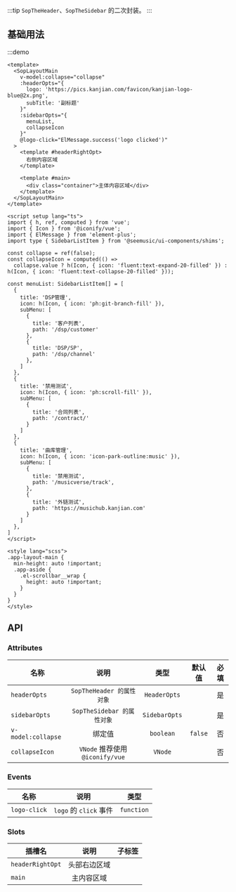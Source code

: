 :::tip
`SopTheHeader`、`SopTheSidebar` 的二次封装。
:::

## 基础用法

:::demo 

```vue
<template>
  <SopLayoutMain
    v-model:collapse="collapse"
    :headerOpts="{
      logo: 'https://pics.kanjian.com/favicon/kanjian-logo-blue@2x.png',
      subTitle: '副标题'
    }"
    :sidebarOpts="{
      menuList,
      collapseIcon
    }"
    @logo-click="ElMessage.success('logo clicked')"
  >
    <template #headerRightOpt>
      右侧内容区域
    </template>

    <template #main>
      <div class="container">主体内容区域</div>
    </template>
  </SopLayoutMain>
</template>

<script setup lang="ts">
import { h, ref, computed } from 'vue';
import { Icon } from '@iconify/vue';
import { ElMessage } from 'element-plus';
import type { SidebarListItem } from '@seemusic/ui-components/shims';

const collapse = ref(false);
const collapseIcon = computed(() =>
  collapse.value ? h(Icon, { icon: 'fluent:text-expand-20-filled' }) : h(Icon, { icon: 'fluent:text-collapse-20-filled' }));
  
const menuList: SidebarListItem[] = [
  {
    title: 'DSP管理',
    icon: h(Icon, { icon: 'ph:git-branch-fill' }),
    subMenu: [
      {
        title: '客户列表',
        path: '/dsp/customer'
      },
      {
        title: 'DSP/SP',
        path: '/dsp/channel'
      },
    ]
  },
  {
    title: '禁用测试',
    icon: h(Icon, { icon: 'ph:scroll-fill' }),
    subMenu: [
      {
        title: '合同列表',
        path: '/contract/'
      }
    ]
  },
  {
    title: '曲库管理',
    icon: h(Icon, { icon: 'icon-park-outline:music' }),
    subMenu: [
      {
        title: '禁用测试',
        path: '/musicverse/track',
      },
      {
        title: '外链测试',
        path: 'https://musichub.kanjian.com'
      }
    ]
  },
]
</script>

<style lang="scss">
.app-layout-main {
  min-height: auto !important;
  .app-aside {
    .el-scrollbar__wrap {
      height: auto !important;
    }
  }
}
</style>
```

## API

### Attributes

| 名称           |      说明     |  类型 |  默认值  |  必填  |
| ------------- | :-----------: | :-----------: | :-----------: | :-----------: |
| `headerOpts`       | `SopTheHeader 的属性对象`    | `HeaderOpts` |  | 是 |
| `sidebarOpts`       | `SopTheSidebar 的属性对象`   | `SidebarOpts`  |  | 是 |
| `v-model:collapse`    | 绑定值    |  `boolean` | `false` | 否 |
| `collapseIcon`       | `VNode` 推荐使用 `@iconify/vue`  | `VNode`  |  | 否 |

### Events

| 名称           |      说明     |  类型 |
| ------------- | :-----------: | :-----------: | 
| `logo-click`       | `logo` 的 `click` 事件     | `function` |

### Slots

| 插槽名           |      说明     |  子标签 |
| ------------- | :-----------: | :-----------: | 
| `headerRightOpt`       | 头部右边区域  |  | 
| `main`       | 主内容区域  |  | 